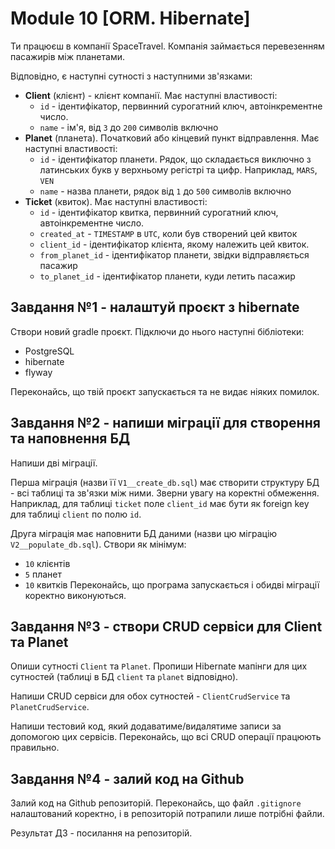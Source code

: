 # Module 10 [ORM. Hibernate]

Ти працюєш в компанії SpaceTravel. Компанія займається перевезенням пасажирів між планетами.

Відповідно, є наступні сутності з наступними зв'язками:

- __Client__ (клієнт) - клієнт компанії. Має наступні властивості:
    - `id` - ідентифікатор, первинний сурогатний ключ, автоінкрементне число.
    - `name` - ім'я, від `3` до `200` символів включно
- __Planet__ (планета). Початковий або кінцевий пункт відправлення. Має наступні властивості:
    - `id` - ідентифікатор планети. Рядок, що складається виключно з латинських букв у верхньому регістрі та цифр. Наприклад, `MARS`, `VEN`
    - `name` - назва планети, рядок від `1` до `500` символів включно
- __Ticket__ (квиток). Має наступні властивості:
    - `id` - ідентифікатор квитка, первинний сурогатний ключ, автоінкрементне число.
    - `created_at` - `TIMESTAMP` в `UTC`, коли був створений цей квиток
    - `client_id` - ідентифікатор клієнта, якому належить цей квиток.
    - `from_planet_id` - ідентифікатор планети, звідки відправляється пасажир
    - `to_planet_id` - ідентифікатор планети, куди летить пасажир

## Завдання №1 - налаштуй проєкт з hibernate
Створи новий gradle проєкт. Підключи до нього наступні бібліотеки:

- PostgreSQL
- hibernate
- flyway

Переконайсь, що твій проєкт запускається та не видає ніяких помилок.

## Завдання №2 - напиши міграції для створення та наповнення БД
Напиши дві міграції.

Перша міграція (назви її `V1__create_db.sql`) має створити структуру БД - всі таблиці та зв'язки між ними. Зверни увагу на коректні обмеження. Наприклад, для таблиці `ticket` поле `client_id` має бути як foreign key для таблиці `client` по полю `id`.

Друга міграція має наповнити БД даними (назви цю міграцію `V2__populate_db.sql`). Створи як мінімум:

- `10` клієнтів
- `5` планет
- `10` квитків
Переконайсь, що програма запускається і обидві міграції коректно виконуються.

## Завдання №3 - створи CRUD сервіси для Client та Planet
Опиши сутності `Client` та `Planet`. Пропиши Hibernate мапінги для цих сутностей (таблиці в БД `client` та `planet` відповідно).

Напиши CRUD сервіси для обох сутностей - `ClientCrudService` та `PlanetCrudService`.

Напиши тестовий код, який додаватиме/видалятиме записи за допомогою цих сервісів. Переконайсь, що всі CRUD операції працюють правильно.

## Завдання №4 - залий код на Github
Залий код на Github репозиторій. Переконайсь, що файл `.gitignore` налаштований коректно, і в репозиторій потрапили лише потрібні файли.

Результат ДЗ - посилання на репозиторій.

